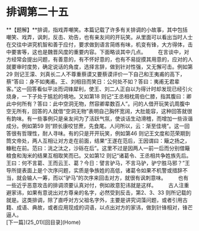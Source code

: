 <h1 class="break">排调第二十五</h1>
**【题解】**排调，指戏弄嘲笑。本篇记载了许多有关排调的小故事，其中包括嘲笑、戏弄，讽刺，反击、劝告，也有亲友间的开玩笑。从里面可以看出当时人士在交往中讲究机智和善于应付，要求做到语言简练有味，机变有锋，大方得体，击中要害等，这也是魏晋风度的重要内容。下面略谈其中几点。
　　在言谈中，对方经常会提出问题，有善意的，有不怀好意的，也有不易捉摸其用意的，应对的人就要审时度势，确定说话的角度，选择言辞，做到针对性强，又无懈可击。例如第29 则记王濛、刘真长二人不尊重蔡谟又要蔡谟评价一下自己和王夷甫的高下，蔡“答曰：身不如夷甫。王、刘相目而笑日：公何处不如？答曰：夷甫无君辈客。”这一回答看似平淡而词锋犀利，使王、刘二人正自以为得计时却发现已经引火烧身，一下子处于尴尬的境地。又如第18 则记“王丞相枕周伯仁膝，指其腹曰：卿此中何所有？答曰：此中空洞无物，然容卿辈数百人”。问的人借开玩笑讥周腹中空无所有，回答的人就借“空洞无物”表明自己胸怀宽阔，大肚能容，这种回答就很有韵味。有一些事例只是亲友间为了活跃气氛，使谈话生动滑稽，而增加一些诙谐成分。例如第59 则“顾长康咬甘蔗，先食尾。人问所以，云：渐至佳境”。这一回答很有哲理性，耐人寻味。有的只是开开玩笑，例如第46 则记王文度和范荣期到筒文帝处，两人互相让对方走在前面，结果“王遂在范后，王因谓曰：簸之扬之，糠秕在前。范曰：洮之汰之，沙砾在后”。这里不过是因两人一前一后而分别借簸粮食和淘米的结果互相取笑而已。又如第12 则记“诸葛令、王丞相共争姓族先后。王曰：何不言葛、王而云王、葛？今日：譬言驴马，不言马驴，驴宁胜马邪？”王导所提表面上是个次序问题，实质是争族姓的高低，诸葛令如果不机警或措辞不当，就会输人一筹，而以“驴马”的次序来回击对方，就很有讽刺意味。
　　也有一些近乎恶意攻击的排调须要认真对付，例如故意犯讳就是这样。
　　古人注重避家讳，如果有意说出对方尊亲的名字，必然受到反击，第2、3、33 则所记载的就是。这类排调，除了直呼对方父祖名字外，主要是讲究词藻问题，或者引用古籍、成语、典故，或者应用现成的词语，以点出对方的家讳，做到针锋相对，锋芒逼人。
<br>[下一篇](25_01)[回目录](Home)
